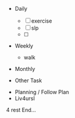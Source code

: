 - Daily
  - [ ] exercise
  - [ ] slp
  - [ ] 
- Weekly
  - walk
- Monthly

- Other Task

* Planning / Follow Plan
* Liv4ursl

4 rest
End...
